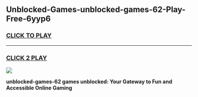 
## Unblocked-Games-unblocked-games-62-Play-Free-6yyp6
<h3>
<a href="https://premium76.site?title=unblocked-games-62&ref=18A1">CLICK TO PLAY</a></h3>
<hr>

<h3>
<a href="https://premium76.site?title=unblocked-games-62&ref=18A1">CLICK 2 PLAY</a>
  
</h3>

<a href="https://premium76.site?title=unblocked-games-62&ref=18A1"><img src="https://clearcache.store/games.png"></a>


**unblocked-games-62 games unblocked: Your Gateway to Fun and Accessible Online Gaming**
